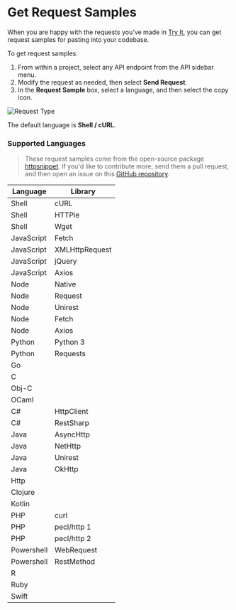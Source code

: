 # Get Request Samples

When you are happy with the requests you've made in [Try It](try-it.md), you can get request samples for pasting into your codebase.

To get request samples:

1. From within a project, select any API endpoint from the API sidebar menu. 
2. Modify the request as needed, then select **Send Request**.
3. In the **Request Sample** box, select a language, and then select the copy icon.

<!--
focus: false
-->
![Request Type](https://stoplight.io/api/v1/projects/cHJqOjI/images/gEm4ChHMWdM)

The default language is **Shell / cURL**.

### Supported Languages

> These request samples come from the open-source package [httpsnippet](https://github.com/Kong/httpsnippet). If you'd like to contribute more, send them a pull request, and then open an issue on this [GitHub repository](https://github.com/stoplightio/elements).

Language | Library
---------|----------
Shell | cURL
Shell | HTTPie
Shell | Wget
JavaScript | Fetch
JavaScript | XMLHttpRequest
JavaScript | jQuery
JavaScript | Axios
Node | Native
Node | Request
Node | Unirest
Node | Fetch
Node | Axios
Python | Python 3
Python | Requests
Go | |
C | |
Obj-C | |
OCaml | |
C# | HttpClient
C# | RestSharp
Java | AsyncHttp
Java | NetHttp
Java | Unirest
Java | OkHttp
Http | |
Clojure | |
Kotlin | |
PHP | curl
PHP | pecl/http 1
PHP | pecl/http 2
Powershell | WebRequest
Powershell | RestMethod
R | |
Ruby | |
Swift | |